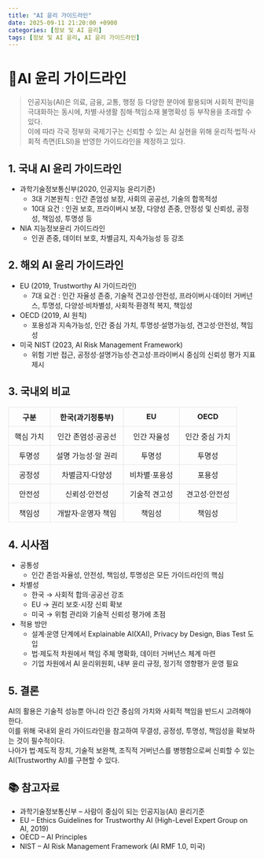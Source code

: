 ```yaml
---
title: "AI 윤리 가이드라인"
date: 2025-09-11 21:20:00 +0900
categories: [정보 및 AI 윤리]
tags: [정보 및 AI 윤리, AI 윤리 가이드라인]
---
```

<style>
table { border-collapse: collapse; width: 100%; margin: 1rem 0; font-size: 0.95rem; }
table th, table td { border: 1px solid #e5e7eb; padding: 8px 12px; text-align: center; vertical-align: middle; }
table th { font-weight: 700; }
</style>

# 🎯AI 윤리 가이드라인

> 인공지능(AI)은 의료, 금융, 교통, 행정 등 다양한 분야에 활용되며 사회적 편익을 극대화하는 동시에, 차별·사생활 침해·책임소재 불명확성 등 부작용을 초래할 수 있다. <br>
이에 따라 각국 정부와 국제기구는 신뢰할 수 있는 AI 실현을 위해 윤리적·법적·사회적 측면(ELSI)을 반영한 가이드라인을 제정하고 있다. 

## 1. 국내 AI 윤리 가이드라인
- 과학기술정보통신부(2020, 인공지능 윤리기준)
    - 3대 기본원칙 : 인간 존엄성 보장, 사회의 공공선, 기술의 합목적성
    - 10대 요건 : 인권 보호, 프라이버시 보장, 다양성 존중, 안정성 및 신뢰성, 공정성, 책임성, 투명성 등
- NIA 지능정보윤리 가이드라인
    - 인권 존중, 데이터 보호, 차별금지, 지속가능성 등 강조

## 2. 해외 AI 윤리 가이드라인
- EU (2019, Trustworthy AI 가이드라인)
    - 7대 요건 : 인간 자율성 존중, 기술적 견고성·안전성, 프라이버시·데이터 거버넌스, 투명성, 다양성·비차별성, 사회적·환경적 복지, 책임성
- OECD (2019, AI 원칙)
    - 포용성과 지속가능성, 인간 중심 가치, 투명성·설명가능성, 견고성·안전성, 책임성
- 미국 NIST (2023, AI Risk Management Framework)
    - 위험 기반 접근, 공정성·설명가능성·견고성·프라이버시 중심의 신뢰성 평가 지표 제시

## 3. 국내외 비교 
<table>
  <thead><tr><th>구분</th><th>한국(과기정통부)</th><th>EU</th><th>OECD</th></tr></thead>
  <tbody>
    <tr><td>핵심 가치</td><td>인간 존엄성·공공선</td><td>인간 자율성</td><td>인간 중심 가치</td></tr>
    <tr><td>투명성</td><td>설명 가능성·알 권리</td><td>투명성</td><td>투명성</td></tr>
    <tr><td>공정성</td><td>차별금지·다양성</td><td>비차별·포용성</td><td>포용성</td></tr>
    <tr><td>안전성</td><td>신뢰성·안전성</td><td>기술적 견고성</td><td>견고성·안전성</td></tr>
    <tr><td>책임성</td><td>개발자·운영자 책임</td><td>책임성</td><td>책임성</td></tr>
  </tbody>
</table>

## 4. 시사점
- 공통성 
    - 인간 존엄·자율성, 안전성, 책임성, 투명성은 모든 가이드라인의 핵심
- 차별성
    - 한국 → 사회적 합의·공공선 강조
    - EU → 권리 보호·시장 신뢰 확보
    - 미국 → 위험 관리와 기술적 신뢰성 평가에 초점
- 적용 방안
    - 설계·운영 단계에서 Explainable AI(XAI), Privacy by Design, Bias Test 도입
    - 법·제도적 차원에서 책임 주체 명확화, 데이터 거버넌스 체계 마련
    - 기업 차원에서 AI 윤리위원회, 내부 윤리 규정, 정기적 영향평가 운영 필요

## 5. 결론
AI의 활용은 기술적 성능뿐 아니라 인간 중심의 가치와 사회적 책임을 반드시 고려해야 한다. 
<br> 이를 위해 국내외 윤리 가이드라인을 참고하여 무결성, 공정성, 투명성, 책임성을 확보하는 것이 필수적이다. 
<br> 나아가 법·제도적 장치, 기술적 보완책, 조직적 거버넌스를 병행함으로써 신뢰할 수 있는 AI(Trustworthy AI)를 구현할 수 있다.

## 📚 참고자료
- 과학기술정보통신부 – 사람이 중심이 되는 인공지능(AI) 윤리기준
- EU – Ethics Guidelines for Trustworthy AI (High-Level Expert Group on AI, 2019)
- OECD – AI Principles
- NIST – AI Risk Management Framework (AI RMF 1.0, 미국)